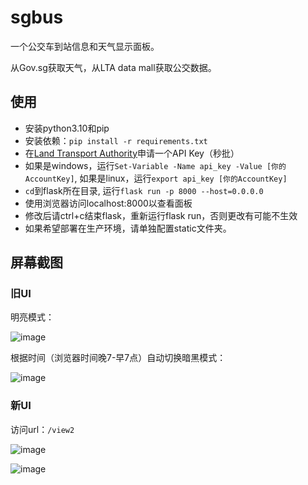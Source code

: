 # sgbus
一个公交车到站信息和天气显示面板。

从Gov.sg获取天气，从LTA data mall获取公交数据。

## 使用
- 安装python3.10和pip
- 安装依赖：`pip install -r requirements.txt`
- 在[Land Transport Authority](https://datamall.lta.gov.sg/content/datamall/en/dynamic-data.html#Public%20Transport)申请一个API Key（秒批）
- 如果是windows，运行`Set-Variable -Name api_key -Value [你的AccountKey]`, 如果是linux，运行`export api_key [你的AccountKey]`
- `cd`到flask所在目录, 运行`flask run -p 8000 --host=0.0.0.0`
- 使用浏览器访问localhost:8000以查看面板
- 修改后请ctrl+c结束flask，重新运行flask run，否则更改有可能不生效
- 如果希望部署在生产环境，请单独配置static文件夹。

## 屏幕截图

### 旧UI

明亮模式：

![image](https://github.com/rickylsr/sgbus/assets/10785943/efb02e48-d831-49dc-a767-bf8ea6989528)

根据时间（浏览器时间晚7-早7点）自动切换暗黑模式：

![image](https://github.com/rickylsr/sgbus/assets/10785943/b5439d72-3349-4d9f-8a74-a757749ead39)

### 新UI

访问url：`/view2`

![image](https://github.com/rickylsr/sgbus/assets/10785943/ffd96c94-f022-47a9-a42b-ab21fdf93ee0)

![image](https://github.com/rickylsr/sgbus/assets/10785943/20af6a1f-487f-47eb-ac33-5efb3fb24607)
